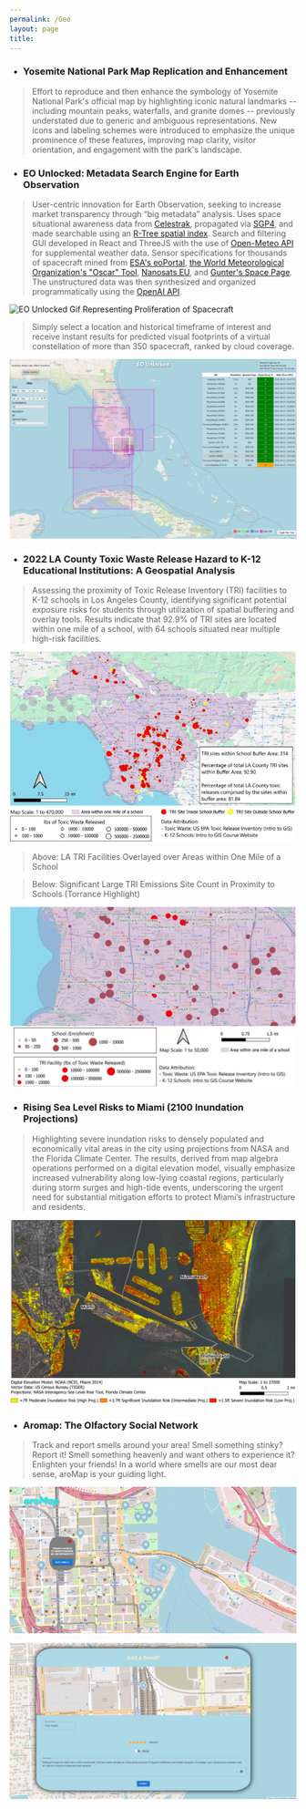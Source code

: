 ```yaml
---
permalink: /Geo
layout: page
title:
---
```


* ### Yosemite National Park Map Replication and Enhancement
  
> Effort to reproduce and then enhance the symbology of Yosemite National Park's official map by highlighting iconic natural landmarks -- including mountain peaks, waterfalls, and granite domes -- previously understated due to generic and ambiguous representations. New icons and labeling schemes were introduced to emphasize the unique prominence of these features, improving map clarity, visitor orientation, and engagement with the park's landscape.
<script type="module" src="https://js.arcgis.com/embeddable-components/4.32/arcgis-embeddable-components.esm.js"></script><!-- Add custom element to <body> of your page --> <arcgis-embedded-map style="height:600px;width:700px;" item-id="ac23f352324f4eb7980c0ae88f2c9f35" theme="light" legend-enabled portal-url="https://uclageography.maps.arcgis.com" ></arcgis-embedded-map>

* ### EO Unlocked: Metadata Search Engine for Earth Observation
  
> User-centric innovation for Earth Observation, seeking to increase market transparency through “big metadata” analysis. Uses space situational awareness data from [Celestrak](https://celestrak.org/), propagated via [SGP4](https://en.wikipedia.org/wiki/Simplified_perturbations_models), and made searchable using an [R-Tree spatial index](https://en.wikipedia.org/wiki/R-tree). Search and filtering GUI developed in React and ThreeJS with the use of [Open-Meteo API](https://open-meteo.com/) for supplemental weather data. Sensor specifications for thousands of spacecraft mined from [ESA's eoPortal](https://www.eoportal.org/), [the World Meteorological Organization's "Oscar" Tool](https://space.oscar.wmo.int/), [Nanosats EU](https://www.nanosats.eu/), and [Gunter's Space Page](https://space.skyrocket.de/index.html). The unstructured data was then synthesized and organized programmatically using the [OpenAI API](https://openai.com/blog/openai-api). 

![EO Unlocked Gif Representing Proliferation of Spacecraft](/Images/EOUnlocked1.gif)

>Simply select a location and historical timeframe of interest and receive instant results for predicted visual footprints of a virtual constellation of more than 350 spacecraft, ranked by cloud coverage. 

![Search Result from EO Unlocked given a lat,lon as well as a timeframe of interest](/Images/EOUnlocked2.png)

* ### 2022 LA County Toxic Waste Release Hazard to K-12 Educational Institutions: A Geospatial Analysis
  
>Assessing the proximity of Toxic Release Inventory (TRI) facilities to K-12 schools in Los Angeles County, identifying significant potential exposure risks for students through utilization of spatial buffering and overlay tools. Results indicate that 92.9% of TRI sites are located within one mile of a school, with 64 schools situated near multiple high-risk facilities. 

![LA TRI Facilities Overlayed over Areas within One Mile of a School](/Images/ToxicWaste1.png)
>Above: LA TRI Facilities Overlayed over Areas within One Mile of a School

>Below: Significant Large TRI Emissions Site Count in Proximity to Schools (Torrance Highlight)

![Significant Large TRI Emissions Site Count in Proximity to Schools (Torrance Highlight)](/Images/ToxicWaste2.png)

* ### Rising Sea Level Risks to Miami (2100 Inundation Projections)
>Highlighting severe inundation risks to densely populated and economically vital areas in the city using projections from NASA and the Florida Climate Center. The results, derived from map algebra operations performed on a digital elevation model, visually emphasize increased vulnerability along low-lying coastal regions, particularly during storm surges and high-tide events, underscoring the urgent need for substantial mitigation efforts to protect Miami’s infrastructure and residents.

![Sea Level Rise Map for Miami Utilizing DEM](/Images/SeaLevelRise.png)

* ### Aromap: The Olfactory Social Network

>Track and report smells around your area! Smell something stinky? Report it! Smell something heavenly and want others to experience it? Enlighten your friends! In a world where smells are our most dear sense, aroMap is your guiding light.

![Aromap Screenshot 1](/Images/Aromap1.png)

![Aromap Screenshot 2 (adding a smell)](/Images/Aromap2.png)
